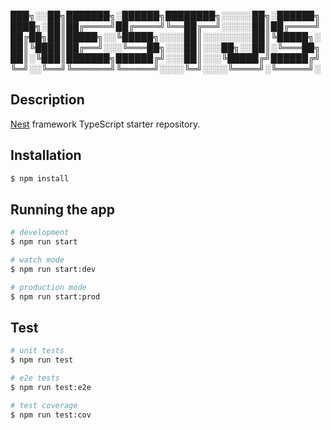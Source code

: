 
███╗░░██╗███████╗░██████╗████████╗░░░░░██╗░██████╗
████╗░██║██╔════╝██╔════╝╚══██╔══╝░░░░░██║██╔════╝
██╔██╗██║█████╗░░╚█████╗░░░░██║░░░░░░░░██║╚█████╗░
██║╚████║██╔══╝░░░╚═══██╗░░░██║░░░██╗░░██║░╚═══██╗
██║░╚███║███████╗██████╔╝░░░██║░░░╚█████╔╝██████╔╝
╚═╝░░╚══╝╚══════╝╚═════╝░░░░╚═╝░░░░╚════╝░╚═════╝░

## Description

[Nest](https://github.com/nestjs/nest) framework TypeScript starter repository.

## Installation

```bash
$ npm install
```

## Running the app

```bash
# development
$ npm run start

# watch mode
$ npm run start:dev

# production mode
$ npm run start:prod
```

## Test

```bash
# unit tests
$ npm run test

# e2e tests
$ npm run test:e2e

# test coverage
$ npm run test:cov
```
